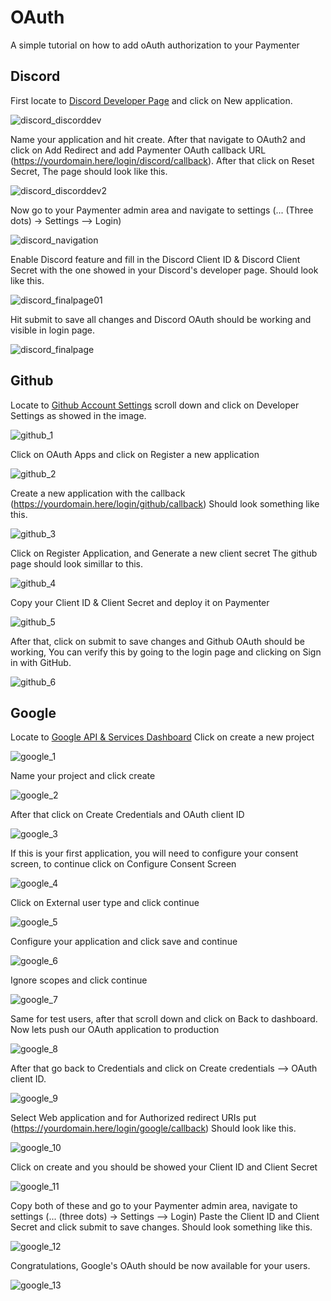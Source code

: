# OAuth

A simple tutorial on how to add oAuth authorization to your Paymenter

## Discord

First locate to [Discord Developer Page](https://discord.dev) and click on New application.

![discord_discorddev](/assets/images/guides/OAuth/discord_newapp.png)

Name your application and hit create.
After that navigate to OAuth2 and click on Add Redirect
and add Paymenter OAuth callback URL (<https://yourdomain.here/login/discord/callback>).
After that click on Reset Secret, The page should look like this.

![discord_discorddev2](/assets/images/guides/OAuth/discord_discorddevfull.png)

Now go to your Paymenter admin area and navigate to settings (... (Three dots) -> Settings --> Login)

![discord_navigation](/assets/images/guides/OAuth/discord_navigation.png)

Enable Discord feature and fill in the Discord Client ID & Discord Client Secret with the one showed in your Discord's developer page.
Should look like this.

![discord_finalpage01](/assets/images/guides/OAuth/discord_adminarea.png)

Hit submit to save all changes and Discord OAuth should be working and visible in login page.

![discord_finalpage](/assets/images/guides/OAuth/discord_finalpage.png)

## Github

Locate to [Github Account Settings](https://github.com/settings/profile) scroll down and click on Developer Settings
as showed in the image.

![github_1](/assets/images/guides/OAuth/github_1.png)

Click on OAuth Apps and click on Register a new application

![github_2](/assets/images/guides/OAuth/github_2.png)

Create a new application with the callback (<https://yourdomain.here/login/github/callback>)
Should look something like this.

![github_3](/assets/images/guides/OAuth/github_3.png)

Click on Register Application, and Generate a new client secret
The github page should look simillar to this.

![github_4](/assets/images/guides/OAuth/github_4.png)

Copy your Client ID & Client Secret and deploy it on Paymenter

![github_5](/assets/images/guides/OAuth/github_5.png)

After that, click on submit to save changes and Github OAuth should be working,
You can verify this by going to the login page and clicking on Sign in with GitHub.

![github_6](/assets/images/guides/OAuth/github_6.png)

## Google

Locate to [Google API & Services Dashboard](https://console.cloud.google.com/apis/dashboard)
Click on create a new project

![google_1](/assets/images/guides/OAuth/google_1.png)

Name your project and click create

![google_2](/assets/images/guides/OAuth/google_2.png)

After that click on Create Credentials and OAuth client ID

![google_3](/assets/images/guides/OAuth/google_3.png)

If this is your first application, you will need to configure your consent screen, to continue click on Configure Consent Screen

![google_4](/assets/images/guides/OAuth/google_4.png)

Click on External user type and click continue

![google_5](/assets/images/guides/OAuth/google_5.png)

Configure your application and click save and continue

![google_6](/assets/images/guides/OAuth/google_6.png)

Ignore scopes and click continue

![google_7](/assets/images/guides/OAuth/google_7.png)

Same for test users, after that scroll down and click on Back to dashboard.
Now lets push our OAuth application to production

![google_8](/assets/images/guides/OAuth/google_8.png)

After that go back to Credentials and click on Create credentials --> OAuth client ID.

![google_9](/assets/images/guides/OAuth/google_3.png)

Select Web application and for Authorized redirect URIs put (<https://yourdomain.here/login/google/callback>)
Should look like this.

![google_10](/assets/images/guides/OAuth/google_10.png)

Click on create and you should be showed your Client ID and Client Secret

![google_11](/assets/images/guides/OAuth/google_11.png)

Copy both of these and go to your Paymenter admin area, navigate to settings (... (three dots) -> Settings --> Login) Paste the Client ID and Client Secret and click submit to save changes.
Should look something like this.

![google_12](/assets/images/guides/OAuth/google_12.png)

Congratulations, Google's OAuth should be now available for your users.

![google_13](/assets/images/guides/OAuth/google_13.png)
